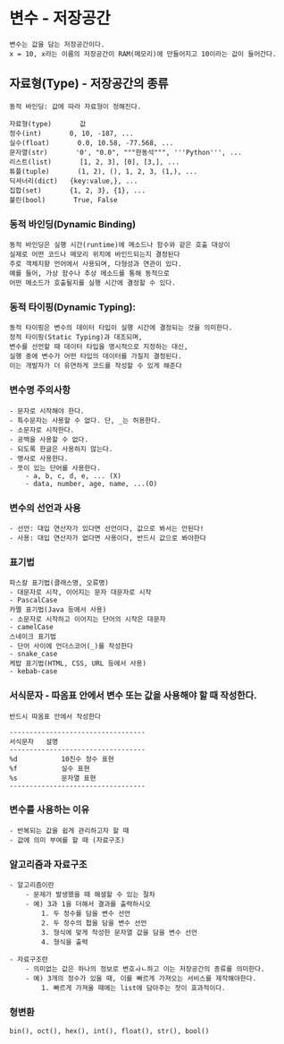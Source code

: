 # 변수 - 저장공간
    변수는 값을 담는 저장공간이다.
    x = 10, x라는 이름의 저장공간이 RAM(메모리)에 만들어지고 10이라는 값이 들어간다.

## 자료형(Type) - 저장공간의 종류
    동적 바인딩: 값에 따라 자료형이 정해진다.

    자료형(type)       값
    정수(int)       0, 10, -187, ...
    실수(float)       0.0, 10.58, -77.568, ...
    문자열(str)       '0', "0.0", """한동석""", '''Python''', ...
    리스트(list)       [1, 2, 3], [0], [3,], ...
    튜플(tuple)       (1, 2), (), 1, 2, 3, (1,), ...
    딕셔너리(dict)   {key:value,}, ...
    집합(set)       {1, 2, 3}, {1}, ...
    불린(bool)       True, False

### 동적 바인딩(Dynamic Binding)
    동적 바인딩은 실행 시간(runtime)에 메소드나 함수와 같은 호출 대상이 
    실제로 어떤 코드나 메모리 위치에 바인드되는지 결정된다
    주로 객체지향 언어에서 사용되며, 다형성과 연관이 있다. 
    예를 들어, 가상 함수나 추상 메소드를 통해 동적으로 
    어떤 메소드가 호출될지를 실행 시간에 결정할 수 있다.
### 동적 타이핑(Dynamic Typing):
    동적 타이핑은 변수의 데이터 타입이 실행 시간에 결정되는 것을 의미한다.
    정적 타이핑(Static Typing)과 대조되며, 
    변수를 선언할 때 데이터 타입을 명시적으로 지정하는 대신, 
    실행 중에 변수가 어떤 타입의 데이터를 가질지 결정된다. 
    이는 개발자가 더 유연하게 코드를 작성할 수 있게 해준다

### 변수명 주의사항
    - 문자로 시작해야 한다.
    - 특수문자는 사용할 수 없다. 단, _는 허용한다.
    - 소문자로 시작한다.
    - 공백을 사용할 수 없다.
    - 되도록 한글은 사용하지 않는다.
    - 명사로 사용한다.
    - 뜻이 있는 단어를 사용한다.
        - a, b, c, d, e, ... (X)
        - data, number, age, name, ...(O)


### 변수의 선언과 사용
    - 선언: 대입 연산자가 있다면 선언이다, 값으로 봐서는 안된다!
    - 사용: 대입 연산자가 없다면 사용이다, 반드시 값으로 봐야한다

### 표기법
    파스칼 표기법(클래스명, 오류명) 
    - 대문자로 시작, 이어지는 문자 대문자로 시작
    - PascalCase
    카멜 표기법(Java 등에서 사용)
    - 소문자로 시작하고 이어지는 단어의 시작은 대문자
    - camelCase
    스네이크 표기법
    - 단어 사이에 언더스코어(_)를 작성한다
    - snake_case
    케밥 표기법(HTML, CSS, URL 등에서 사용)
    - kebab-case

### 서식문자 - 따옴표 안에서 변수 또는 값을 사용해야 할 때 작성한다.
    반드시 따옴표 안에서 작성한다

    ----------------------------------
    서식문자   설명
    ----------------------------------
    %d           10진수 정수 표현
    %f           실수 표현
    %s           문자열 표현
    ----------------------------------

### 변수를 사용하는 이유
    - 반복되는 값을 쉽게 관리하고자 할 때
    - 값에 의미 부여를 할 때 (자료구조)

### 알고리즘과 자료구조
    - 알고리즘이란
        - 문제가 발생했을 때 해셜할 수 있는 절차
        - 예) 3과 1을 더해서 결과를 출력하시오
            1. 두 정수를 담을 변수 선언
            2. 두 정수의 합을 담을 변수 선언
            3. 형식에 맞게 작성한 문자열 값을 담을 변수 선언
            4. 형식을 출력

    - 자료구조란
        - 의미없는 값은 하나의 정보로 변호ㅘㄴ하고 이는 저장공간의 종류를 의미한다.
        - 예) 3개의 정수가 있을 때, 이를 빠르게 가져오는 서비스를 제작해야한다.
            1. 빠르게 가져올 때에는 list에 담아주는 젓이 효과적이다.

### 형변환
    bin(), oct(), hex(), int(), float(), str(), bool()
    




































